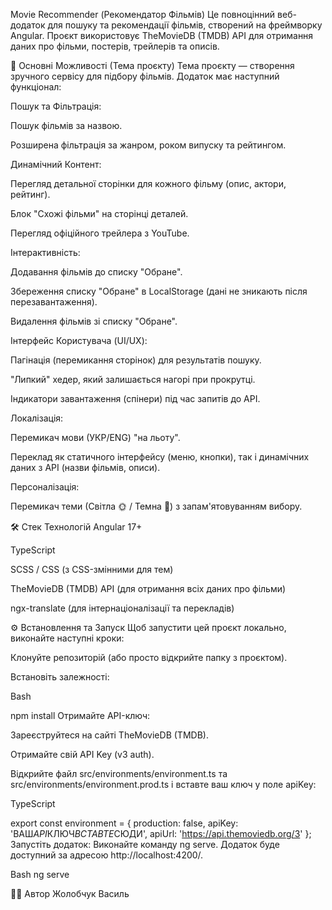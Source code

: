 Movie Recommender (Рекомендатор Фільмів)
Це повноцінний веб-додаток для пошуку та рекомендації фільмів, створений на фреймворку Angular. Проєкт використовує TheMovieDB (TMDB) API для отримання даних про фільми, постерів, трейлерів та описів.

🚀 Основні Можливості (Тема проєкту)
Тема проєкту — створення зручного сервісу для підбору фільмів. Додаток має наступний функціонал:

Пошук та Фільтрація:

Пошук фільмів за назвою.

Розширена фільтрація за жанром, роком випуску та рейтингом.

Динамічний Контент:

Перегляд детальної сторінки для кожного фільму (опис, актори, рейтинг).

Блок "Схожі фільми" на сторінці деталей.

Перегляд офіційного трейлера з YouTube.

Інтерактивність:

Додавання фільмів до списку "Обране".

Збереження списку "Обране" в LocalStorage (дані не зникають після перезавантаження).

Видалення фільмів зі списку "Обране".

Інтерфейс Користувача (UI/UX):

Пагінація (перемикання сторінок) для результатів пошуку.

"Липкий" хедер, який залишається нагорі при прокрутці.

Індикатори завантаження (спінери) під час запитів до API.

Локалізація:

Перемикач мови (УКР/ENG) "на льоту".

Переклад як статичного інтерфейсу (меню, кнопки), так і динамічних даних з API (назви фільмів, описи).

Персоналізація:

Перемикач теми (Світла 🌞 / Темна 🌙) з запам'ятовуванням вибору.

🛠️ Стек Технологій
Angular 17+

TypeScript

SCSS / CSS (з CSS-змінними для тем)

TheMovieDB (TMDB) API (для отримання всіх даних про фільми)

ngx-translate (для інтернаціоналізації та перекладів)

⚙️ Встановлення та Запуск
Щоб запустити цей проєкт локально, виконайте наступні кроки:

Клонуйте репозиторій (або просто відкрийте папку з проєктом).

Встановіть залежності:

Bash

npm install
Отримайте API-ключ:

Зареєструйтеся на сайті TheMovieDB (TMDB).

Отримайте свій API Key (v3 auth).

Відкрийте файл src/environments/environment.ts та src/environments/environment.prod.ts і вставте ваш ключ у поле apiKey:

TypeScript

export const environment = {
production: false,
apiKey: 'ВАШ*API*КЛЮЧ*ВСТАВТЕ*СЮДИ',
apiUrl: 'https://api.themoviedb.org/3'
};
Запустіть додаток: Виконайте команду ng serve. Додаток буде доступний за адресою http://localhost:4200/.

Bash
ng serve

👨‍💻 Автор
Жолобчук Василь
